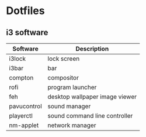 # Dotfiles

## i3 software
Software | Description
--- | --- 
i3lock | lock screen
i3bar | bar
compton | compositor
rofi | program launcher
feh | desktop wallpaper image viewer
pavucontrol | sound manager
playerctl | sound command line controller
nm-applet | network manager